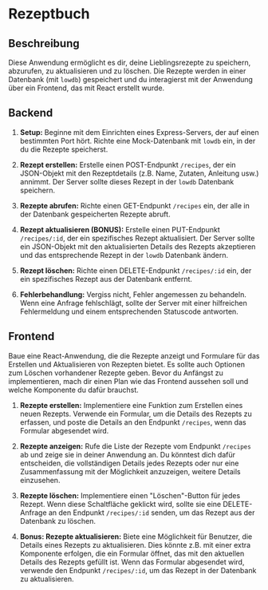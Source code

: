 # Rezeptbuch

## Beschreibung
Diese Anwendung ermöglicht es dir, deine Lieblingsrezepte zu speichern, abzurufen, zu aktualisieren und zu löschen. Die Rezepte werden in einer Datenbank (mit `lowdb`) gespeichert und du interagierst mit der Anwendung über ein Frontend, das mit React erstellt wurde.

## Backend

1. **Setup:** Beginne mit dem Einrichten eines Express-Servers, der auf einen bestimmten Port hört. Richte eine Mock-Datenbank mit `lowdb` ein, in der du die Rezepte speicherst.

2. **Rezept erstellen:** Erstelle einen POST-Endpunkt `/recipes`, der ein JSON-Objekt mit den Rezeptdetails (z.B. Name, Zutaten, Anleitung usw.) annimmt. Der Server sollte dieses Rezept in der `lowdb` Datenbank speichern.

3. **Rezepte abrufen:** Richte einen GET-Endpunkt `/recipes` ein, der alle in der Datenbank gespeicherten Rezepte abruft.

4. **Rezept aktualisieren (BONUS):** Erstelle einen PUT-Endpunkt `/recipes/:id`, der ein spezifisches Rezept aktualisiert. Der Server sollte ein JSON-Objekt mit den aktualisierten Details des Rezepts akzeptieren und das entsprechende Rezept in der `lowdb` Datenbank ändern.

5. **Rezept löschen:** Richte einen DELETE-Endpunkt `/recipes/:id` ein, der ein spezifisches Rezept aus der Datenbank entfernt.

6. **Fehlerbehandlung:** Vergiss nicht, Fehler angemessen zu behandeln. Wenn eine Anfrage fehlschlägt, sollte der Server mit einer hilfreichen Fehlermeldung und einem entsprechenden Statuscode antworten.

## Frontend

Baue eine React-Anwendung, die die Rezepte anzeigt und Formulare für das Erstellen und Aktualisieren von Rezepten bietet. Es sollte auch Optionen zum Löschen vorhandener Rezepte geben. Bevor du Anfängst zu implementieren, mach dir einen Plan wie das Frontend aussehen soll und welche Komponente du dafür brauchst. 

1. **Rezepte erstellen:** Implementiere eine Funktion zum Erstellen eines neuen Rezepts. Verwende ein Formular, um die Details des Rezepts zu erfassen, und poste die Details an den Endpunkt `/recipes`, wenn das Formular abgesendet wird.

2. **Rezepte anzeigen:** Rufe die Liste der Rezepte vom Endpunkt `/recipes` ab und zeige sie in deiner Anwendung an. Du könntest dich dafür entscheiden, die vollständigen Details jedes Rezepts oder nur eine Zusammenfassung mit der Möglichkeit anzuzeigen, weitere Details einzusehen.

3. **Rezepte löschen:** Implementiere einen "Löschen"-Button für jedes Rezept. Wenn diese Schaltfläche geklickt wird, sollte sie eine DELETE-Anfrage an den Endpunkt `/recipes/:id` senden, um das Rezept aus der Datenbank zu löschen. 

4. **Bonus: Rezepte aktualisieren:** Biete eine Möglichkeit für Benutzer, die Details eines Rezepts zu aktualisieren. Dies könnte z.B. mit einer extra Komponente erfolgen, die ein Formular öffnet, das mit den aktuellen Details des Rezepts gefüllt ist. Wenn das Formular abgesendet wird, verwende den Endpunkt `/recipes/:id`, um das Rezept in der Datenbank zu aktualisieren.


